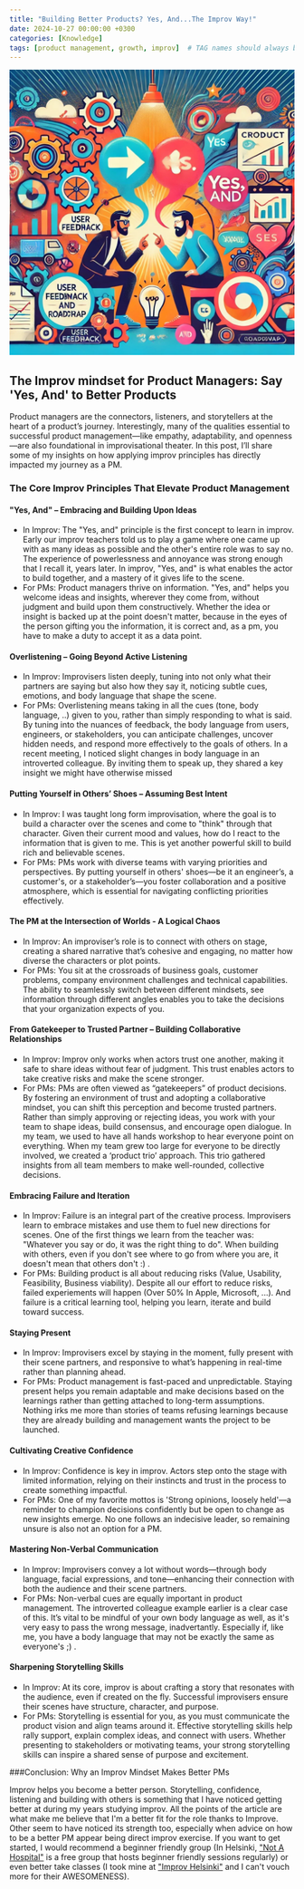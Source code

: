 ```yaml
---
title: "Building Better Products? Yes, And...The Improv Way!"
date: 2024-10-27 00:00:00 +0300
categories: [Knowledge]
tags: [product management, growth, improv] 	# TAG names should always be lowercase
---
```


![Improvising](/assets/img/YesAnd.jpg)

## The Improv mindset for Product Managers: Say 'Yes, And' to Better Products

Product managers are the connectors, listeners, and storytellers at the heart of a product’s journey. Interestingly, many of the qualities essential to successful product management—like empathy, adaptability, and openness—are also foundational in improvisational theater. 
In this post, I’ll share some of my insights on how applying improv principles has directly impacted my journey as a PM.

### The Core Improv Principles That Elevate Product Management

#### "Yes, And" – Embracing and Building Upon Ideas
- In Improv: The "Yes, and" principle is the first concept to learn in improv. Early our improv teachers told us to play a game where one came up with as many ideas as possible and the other's entire role was to say no. The experience of powerlessness and annoyance was strong enough that I recall it, years later. In improv, "Yes, and" is what enables the actor to build together, and a mastery of it gives life to the scene.
- For PMs: Product managers thrive on information. "Yes, and" helps you welcome ideas and insights, wherever they come from, without judgment and build upon them constructively. Whether the idea or insight is backed up at the point doesn't matter, because in the eyes of the person gifting you the information, it is correct and, as a pm, you have to make a duty to accept it as a data point.

#### Overlistening – Going Beyond Active Listening
- In Improv: Improvisers listen deeply, tuning into not only what their partners are saying but also how they say it, noticing subtle cues, emotions, and body language that shape the scene.
- For PMs: Overlistening means taking in all the cues (tone, body language, ..) given to you, rather than simply responding to what is said. By tuning into the nuances of feedback, the body language from users, engineers, or stakeholders, you can anticipate challenges, uncover hidden needs, and respond more effectively to the goals of others. In a recent meeting, I noticed slight changes in body language in an introverted colleague. By inviting them to speak up, they shared a key insight we might have otherwise missed

#### Putting Yourself in Others’ Shoes – Assuming Best Intent
- In Improv: I was taught long form improvisation, where the goal is to build a character over the scenes and come to "think" through that character. Given their current mood and values, how do I react to the information that is given to me. This is yet another powerful skill to build rich and believable scenes.
- For PMs: PMs work with diverse teams with varying priorities and perspectives. By putting yourself in others' shoes—be it an engineer’s, a customer's, or a stakeholder’s—you foster collaboration and a positive atmosphere, which is essential for navigating conflicting priorities effectively.

#### The PM at the Intersection of Worlds - A Logical Chaos
- In Improv: An improviser’s role is to connect with others on stage, creating a shared narrative that’s cohesive and engaging, no matter how diverse the characters or plot points.
- For PMs: You sit at the crossroads of business goals, customer problems, company environment challenges and technical capabilities. The ability to seamlessly switch between different mindsets, see information through different angles enables you to take the decisions that your organization expects of you.

#### From Gatekeeper to Trusted Partner – Building Collaborative Relationships
- In Improv: Improv only works when actors trust one another, making it safe to share ideas without fear of judgment. This trust enables actors to take creative risks and make the scene stronger.
- For PMs: PMs are often viewed as “gatekeepers” of product decisions. By fostering an environment of trust and adopting a collaborative mindset, you can shift this perception and become trusted partners. Rather than simply approving or rejecting ideas, you work with your team to shape ideas, build consensus, and encourage open dialogue. In my team, we used to have all hands workshop to hear everyone point on everything. When my team grew too large for everyone to be directly involved, we created a ‘product trio’ approach. This trio gathered insights from all team members to make well-rounded, collective decisions.

#### Embracing Failure and Iteration
- In Improv: Failure is an integral part of the creative process. Improvisers learn to embrace mistakes and use them to fuel new directions for scenes. One of the first things we learn from the teacher was: "Whatever you say or do, it was the right thing to do". When building with others, even if you don't see where to go from where you are, it doesn't mean that others don't :) .
- For PMs: Building product is all about reducing risks (Value, Usability, Feasibility, Business viability). Despite all our effort to reduce risks, failed experiements will happen (Over 50% In Apple, Microsoft, ...). And failure is a critical learning tool, helping you learn, iterate and build toward success.

#### Staying Present
- In Improv: Improvisers excel by staying in the moment, fully present with their scene partners, and responsive to what’s happening in real-time rather than planning ahead.
- For PMs: Product management is fast-paced and unpredictable. Staying present helps you remain adaptable and make decisions based on the learnings rather than getting attached to long-term assumptions. Nothing irks me more than stories of teams refusing learnings because they are already building and management wants the project to be launched.

#### Cultivating Creative Confidence
- In Improv: Confidence is key in improv. Actors step onto the stage with limited information, relying on their instincts and trust in the process to create something impactful.
- For PMs: One of my favorite mottos is 'Strong opinions, loosely held'—a reminder to champion decisions confidently but be open to change as new insights emerge. No one follows an indecisive leader, so remaining unsure is also not an option for a PM.

#### Mastering Non-Verbal Communication
- In Improv: Improvisers convey a lot without words—through body language, facial expressions, and tone—enhancing their connection with both the audience and their scene partners.
- For PMs: Non-verbal cues are equally important in product management. The introverted colleague example earlier is a clear case of this. It’s vital to be mindful of your own body language as well, as it's very easy to pass the wrong message, inadvertantly. Especially if, like me, you have a body language that may not be exactly the same as everyone's ;) .

#### Sharpening Storytelling Skills
- In Improv: At its core, improv is about crafting a story that resonates with the audience, even if created on the fly. Successful improvisers ensure their scenes have structure, character, and purpose.
- For PMs: Storytelling is essential for you, as you must communicate the product vision and align teams around it. Effective storytelling skills help rally support, explain complex ideas, and connect with users. Whether presenting to stakeholders or motivating teams, your strong storytelling skills can inspire a shared sense of purpose and excitement.

###Conclusion: Why an Improv Mindset Makes Better PMs

Improv helps you become a better person. Storytelling, confidence, listening and building with others is something that I have noticed getting better at during my years studying improv.
All the points of the article are what make me believe that I'm a better fit for the role thanks to Improve. Other seem to have noticed its strength too, especially when advice on how to be a better PM appear being direct improv exercise.
If you want to get started, I would recommend a beginner friendly group (In Helsinki, ["Not A Hospital"](https://www.facebook.com/notahospital/) is a free group that hosts beginner friendly sessions regularly) or even better take classes (I took mine at ["Improv Helsinki"](https://www.improhelsinki.com/) and I can't vouch more for their AWESOMENESS). 
